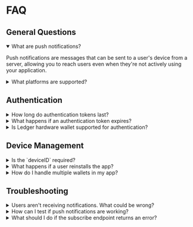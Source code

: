 # FAQ

## General Questions

<details open>
<summary>What are push notifications?</summary>

Push notifications are messages that can be sent to a user's device from a server, allowing you to reach users even when they're not actively using your application.

</details>

<details>
<summary>What platforms are supported?</summary>

Dialect's push notification API supports all platforms available through Firebase Cloud Messaging (FCM), including iOS, Android, and Web applications.

</details>

## Authentication

<details>
<summary>How long do authentication tokens last?</summary>

Dialect authentication tokens have a 1-year expiration by default.

</details>

<details>
<summary>What happens if an authentication token expires?</summary>

If a token expires, the user will need to re-authenticate by signing a message with their wallet.

</details>

<details>
<summary>Is Ledger hardware wallet supported for authentication?</summary>

Currently, Ledger hardware wallets are not supported for the authentication process required for push notifications. We recommend using software wallets that support message signing for the authentication flow. Support for hardware wallets like Ledger may be added in future updates.

</details>

## Device Management

<details>
<summary>Is the `deviceID` required?</summary>

No, the `deviceID` is optional. It's primarily useful for advanced scenarios like fraud detection. **The FCM token is what's used to deliver push notifications to specific devices.**

</details>

<details>
<summary>What happens if a user reinstalls the app?</summary>

When a user reinstalls your app, their FCM token will change. We recommend subscribing to push notifications every time your app starts to handle these scenarios automatically.

</details>

<details>
<summary>How do I handle multiple wallets in my app?</summary>

We recommend [subscribing](./receive-push-notifications.md#subscribe-to-push-notifications) each wallet separately and unsubscribing wallets when they're removed from your app. This ensures users only receive notifications relevant to their active wallets.

</details>

## Troubleshooting

<details>
<summary>Users aren't receiving notifications. What could be wrong?</summary>

Common issues include:

- Invalid FCM token (app reinstalled or token rotated)
- Authentication token expired
- User has disabled notifications at the operating system level
- Network connectivity issues
</details>

<details>
<summary>How can I test if push notifications are working?</summary>

You can use the send endpoint with a test message to verify that notifications are being delivered correctly. See also our best practices about [testing your implementation](./best-practices#testing-your-implementation).

</details>

<details>
<summary>What should I do if the subscribe endpoint returns an error?</summary>

Check that your authentication token is valid, your FCM token is correct, and that you're providing all required parameters. If issues persist, verify your network connectivity.

</details>
